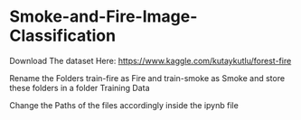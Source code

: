 # Smoke-and-Fire-Image-Classification

Download The dataset Here: https://www.kaggle.com/kutaykutlu/forest-fire

Rename the Folders train-fire as Fire and train-smoke as Smoke and store these folders in a folder Training Data

Change the Paths of the files accordingly inside the ipynb file
